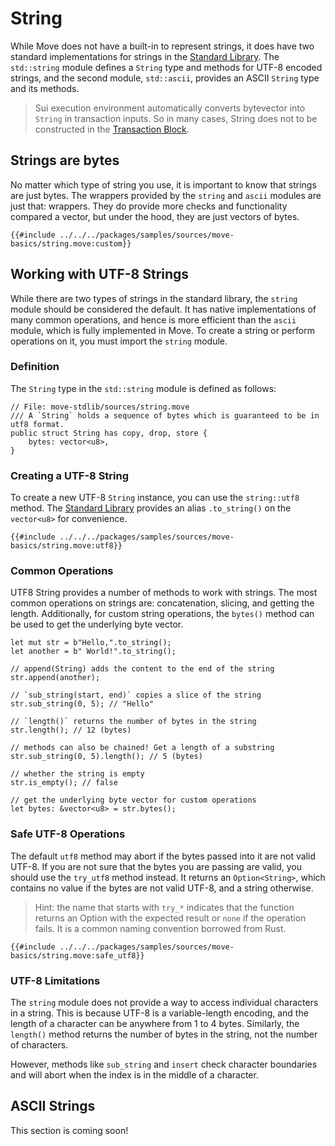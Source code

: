 # String

While Move does not have a built-in to represent strings, it does have two standard implementations
for strings in the [Standard Library](./standard-library.md). The `std::string` module defines a
`String` type and methods for UTF-8 encoded strings, and the second module, `std::ascii`, provides
an ASCII `String` type and its methods.

> Sui execution environment automatically converts bytevector into `String` in transaction inputs.
> So in many cases, String does not to be constructed in the
> [Transaction Block](./../concepts/what-is-a-transaction.md).

<!--

## Bytestring Literal

TODO:

- reference vector
- reference literals - [Expression](./expression.md#literals)

-->

## Strings are bytes

No matter which type of string you use, it is important to know that strings are just bytes. The
wrappers provided by the `string` and `ascii` modules are just that: wrappers. They do provide more
checks and functionality compared a vector, but under the hood, they are just vectors of bytes.

```move
{{#include ../../../packages/samples/sources/move-basics/string.move:custom}}
```

## Working with UTF-8 Strings

While there are two types of strings in the standard library, the `string` module should be
considered the default. It has native implementations of many common operations, and hence is more
efficient than the `ascii` module, which is fully implemented in Move. To create a string or perform
operations on it, you must import the `string` module.

### Definition

The `String` type in the `std::string` module is defined as follows:

```move
// File: move-stdlib/sources/string.move
/// A `String` holds a sequence of bytes which is guaranteed to be in utf8 format.
public struct String has copy, drop, store {
    bytes: vector<u8>,
}
```

### Creating a UTF-8 String

To create a new UTF-8 `String` instance, you can use the `string::utf8` method. The
[Standard Library](./standard-library.md) provides an alias `.to_string()` on the `vector<u8>` for
convenience.

```move
{{#include ../../../packages/samples/sources/move-basics/string.move:utf8}}
```

### Common Operations

UTF8 String provides a number of methods to work with strings. The most common operations on strings
are: concatenation, slicing, and getting the length. Additionally, for custom string operations, the
`bytes()` method can be used to get the underlying byte vector.

```move
let mut str = b"Hello,".to_string();
let another = b" World!".to_string();

// append(String) adds the content to the end of the string
str.append(another);

// `sub_string(start, end)` copies a slice of the string
str.sub_string(0, 5); // "Hello"

// `length()` returns the number of bytes in the string
str.length(); // 12 (bytes)

// methods can also be chained! Get a length of a substring
str.sub_string(0, 5).length(); // 5 (bytes)

// whether the string is empty
str.is_empty(); // false

// get the underlying byte vector for custom operations
let bytes: &vector<u8> = str.bytes();
```

### Safe UTF-8 Operations

The default `utf8` method may abort if the bytes passed into it are not valid UTF-8. If you are not
sure that the bytes you are passing are valid, you should use the `try_utf8` method instead. It
returns an `Option<String>`, which contains no value if the bytes are not valid UTF-8, and a string
otherwise.

> Hint: the name that starts with `try_*` indicates that the function returns an Option with the
> expected result or `none` if the operation fails. It is a common naming convention borrowed from
> Rust.

```move
{{#include ../../../packages/samples/sources/move-basics/string.move:safe_utf8}}
```

### UTF-8 Limitations

The `string` module does not provide a way to access individual characters in a string. This is
because UTF-8 is a variable-length encoding, and the length of a character can be anywhere from 1 to
4 bytes. Similarly, the `length()` method returns the number of bytes in the string, not the number
of characters.

However, methods like `sub_string` and `insert` check character boundaries and will abort when the
index is in the middle of a character.

## ASCII Strings

This section is coming soon!

